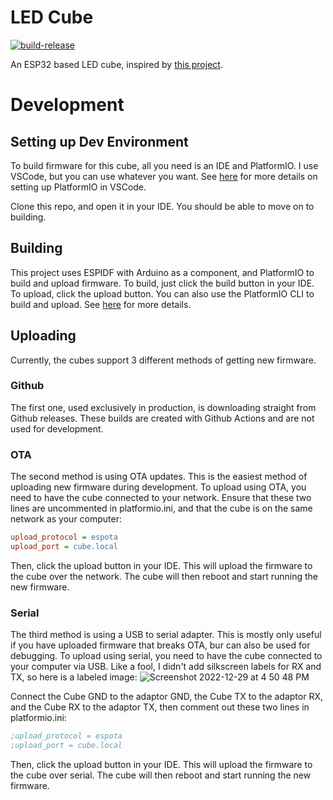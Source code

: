 # LED Cube

[![build-release](https://github.com/elliotmatson/LED_Cube/actions/workflows/build-release.yml/badge.svg)](https://github.com/elliotmatson/LED_Cube/actions/workflows/build-release.yml)

An ESP32 based LED cube, inspired by [this project](https://github.com/Staacks/there.oughta.be/tree/master/led-cube).

# Development

## Setting up Dev Environment
To build firmware for this cube, all you need is an IDE and PlatformIO. I use VSCode, but you can use whatever you want. See [here](https://docs.platformio.org/en/latest/integration/ide/vscode.html#quick-start) for more details on setting up PlatformIO in VSCode.

Clone this repo, and open it in your IDE. You should be able to move on to building.

## Building
This project uses ESPIDF with Arduino as a component, and PlatformIO to build and upload firmware. To build, just click the build button in your IDE. To upload, click the upload button. You can also use the PlatformIO CLI to build and upload. See [here](https://docs.platformio.org/en/latest/core/userguide/cmd_build.html) for more details.

## Uploading
Currently, the cubes support 3 different methods of getting new firmware. 

### Github
The first one, used exclusively in production, is downloading straight from Github releases. These builds are created with Github Actions and are not used for development. 

### OTA
The second method is using OTA updates. This is the easiest method of uploading new firmware during development. To upload using OTA, you need to have the cube connected to your network. Ensure that these two lines are uncommented in platformio.ini, and that the cube is on the same network as your computer:

```ini
upload_protocol = espota
upload_port = cube.local
```

Then, click the upload button in your IDE. This will upload the firmware to the cube over the network. The cube will then reboot and start running the new firmware. 

### Serial
The third method is using a USB to serial adapter. This is mostly only useful if you have uploaded firmware that breaks OTA, bur can also be used for debugging. To upload using serial, you need to have the cube connected to your computer via USB. Like a fool, I didn't add silkscreen labels for RX and TX, so here is a labeled image:
![Screenshot 2022-12-29 at 4 50 48 PM](https://user-images.githubusercontent.com/1711604/210018862-ec6aab7d-4b61-4290-a931-6ad4d5c13356.png)


Connect the Cube GND to the adaptor GND, the Cube TX to the adaptor RX, and the Cube RX to the adaptor TX, then comment out these two lines in platformio.ini:

```ini
;upload_protocol = espota
;upload_port = cube.local
```
    
Then, click the upload button in your IDE. This will upload the firmware to the cube over serial. The cube will then reboot and start running the new firmware.
